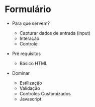 
 # Formulário
   - Para que servem?
     - Capturar dados de entrada (input)
     - Interação
     - Controle

   - Pré requisitos
     - Básico HTML

   - Dominar
     - Estilização
     - Validação
     - Controles Customizados
     - Javascript